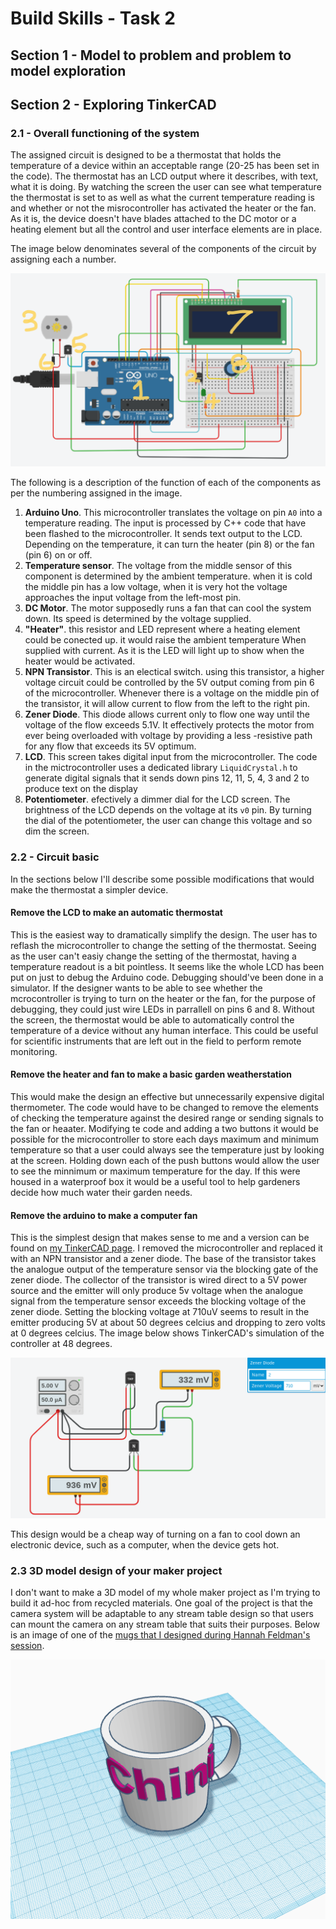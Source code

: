 # Build Skills - Task 2

## Section 1 - Model to problem and problem to model exploration

## Section 2 - Exploring TinkerCAD

### 2.1 - Overall functioning of the system

The assigned circuit is designed to be a thermostat that holds the temperature of a device within an acceptable range (20-25 has been set in the code). The thermostat has an LCD output where it describes, with text, what it is doing. By watching the screen the user can see what temperature the thermostat is set to as well as what the current temperature reading is and whether or not the misrocontroller has activated the heater or the fan. As it is, the device doesn't have blades attached to the DC motor or a heating element but all the control and user interface elements are in place. 

The image below denominates several of the components of the circuit by assigning each a number.  

![Labelled diagram of the automatic room temperature controller](automatic-room-temperature-controller.png)

The following is a description of the function of each of the components as per the numbering assigned in the image. 
1. **Arduino Uno**. This microcontroller translates the voltage on pin `A0` into a temperature reading. The input is processed by C++ code that have been flashed to the microcontroller. It sends text output to the LCD. Depending on the temperature, it can turn the heater (pin 8) or the fan (pin 6) on or off. 
2. **Temperature sensor**. The voltage from the middle sensor of this component is determined by the ambient temperature. when it is cold the middle pin has a low voltage, when it is very hot the voltage approaches the input voltage from the left-most pin.
3. **DC Motor**. The motor supposedly runs a fan that can cool the system down. Its speed is determined by the voltage supplied. 
4. **"Heater"**. this resistor and LED represent where a heating element could be conected up. it would raise the ambient temperature When supplied with current. As it is the LED will light up to show when the heater would be activated.
5. **NPN Transistor**. This is an electical switch. using this transistor, a higher voltage circuit could be controlled by the 5V output coming from pin 6 of the microcontroller. Whenever there is a voltage on the middle pin of the transistor, it will allow current to flow from the left to the right pin.
6. **Zener Diode**. This diode allows current only to flow one way until the voltage of the flow exceeds 5.1V. It effectively protects the motor from ever being overloaded with voltage by providing a less -resistive path for any flow that exceeds its 5V optimum. 
7. **LCD**. This screen takes digital input from the microcontroller. The code in the mictrocontroller uses a dedicated library `LiquidCrystal.h` to generate digital signals that it sends down pins 12, 11, 5, 4, 3 and 2 to produce text on the display
8. **Potentiometer**. efectively a dimmer dial for the LCD screen. The brightness of the LCD depends on the voltage at its `v0` pin. By turning the dial of the potentiometer, the user can change this voltage and so dim the screen. 

### 2.2 - Circuit basic

In the sections below I'll describe some possible modifications that would make the thermostat a simpler device.

#### Remove the LCD to make an automatic thermostat
This is the easiest way to dramatically simplify the design. The user has to reflash the microcontroller to change the setting of the thermostat. Seeing as the user can't easiy change the setting of the thermostat, having a temperature readout is a bit pointless. It seems like the whole LCD has been put on just to debug the Arduino code. Debugging should've been done in a simulator. If the designer wants to be able to see whether the mcrocontroller is trying to turn on the heater or the fan, for the purpose of debugging, they could just wire LEDs in parrallell on pins 6 and 8. Without the screen, the thermostat would be able to automatically control the temperature of a device without any human interface. This could be useful for scientific instruments that are left out in the field to perform remote monitoring.

#### Remove the heater and fan to make a basic garden weatherstation
This would make the design an effective but unnecessarily expensive digital thermometer. The code would have to be changed to remove the elements of checking the temperature against the desired range or sending signals to the fan or heaater. Modifying te code and adding a two buttons it would be possible for the microcontroller to store each days maximum and minimum temperature so that a user could always see the temperature just by looking at the screen. Holding down each of the push buttons would allow the user to see the minnimum or maximum temperature for the day. If this were housed in a waterproof box it would be a useful tool to help gardeners decide how much water their garden needs.

#### Remove the arduino to make a computer fan
This is the simplest design that makes sense to me and a version can be found on [my TinkerCAD page](https://www.tinkercad.com/things/5Rf5lp1LIYW-thermostat-without-microcontroller). I removed the microcontroller and replaced it with an NPN transistor and a zener diode. The base of the transistor takes the analogue output of the temperature sensor via the blocking gate of the zener diode. The collector of the transistor is wired direct to a 5V power source and the emitter will only produce 5v voltage when the analogue signal from the temperature sensor exceeds the blocking voltage of the zener diode. Setting the blocking voltage at 710uV seems to result in the emitter producing 5V at about 50 degrees celcius and dropping to zero volts at 0 degrees celcius. The image below shows TinkerCAD's simulation of the controller at 48 degrees.

[![Simulation of the microcontrollerless thermostat at 48 degrees](thermostat-without-microcontroller-48c.png )](https://www.tinkercad.com/things/5Rf5lp1LIYW-thermostat-without-microcontroller)

This design would be a cheap way of turning on a fan to cool down an electronic device, such as a computer, when the device gets hot.

### 2.3 3D model design of your maker project

I don't want to make a 3D model of my whole maker project as I'm trying to build it ad-hoc from recycled materials. One goal of the project is that the camera system will be adaptable to any stream table design so that users can mount the camera on any stream table that suits their purposes. Below is an image of one of the [mugs that I designed during Hannah Feldman's session](https://www.tinkercad.com/things/1qBBbD4aXG6/edit?sharecode=jskxEsfXwTDAppIfOgsWtElsYZGDu26loPLMJt6rJFk).

[![Image of my 3D design of a mug](3d-mug.png)](https://www.tinkercad.com/things/1qBBbD4aXG6/edit?sharecode=jskxEsfXwTDAppIfOgsWtElsYZGDu26loPLMJt6rJFk)

